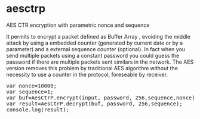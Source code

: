 # aesctrp
AES CTR encryption with parametric nonce and sequence

It permits to encrypt a packet defined as Buffer Array , evoiding the middle attack by using a embedded counter (generated by current date or by a parameter) and a external sequence counter (optional). In fact when you send multiple packets using a constant password you could guess the password if there are multiple packets sent similars in the network. The AES version removes this problem by traditional AES algorithm without the necessity to use a counter in the protocol, foreseable by receiver.
<pre>
var nonce=10000;
var sequence=1;
var buf=AesCtrP.encrypt(input, password, 256,sequence,nonce)
var result=AesCtrP.decrypt(buf, password, 256,sequence);
console.log(result);
</pre>
